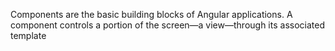 Components are the basic building blocks of Angular applications. A component controls a portion of the screen—a view—through its associated template
